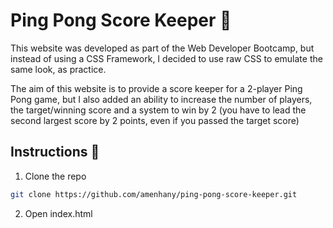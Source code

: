 # Ping Pong Score Keeper 🏓

This website was developed as part of the Web Developer Bootcamp, but instead of using a CSS Framework, I decided to use raw CSS to emulate the same look, as practice.

The aim of this website is to provide a score keeper for a 2-player Ping Pong game, but I also added an ability to increase the number of players, the target/winning score and a system to win by 2 (you have to lead the second largest score by 2 points, even if you passed the target score)


## Instructions 🔧

1. Clone the repo
```sh
git clone https://github.com/amenhany/ping-pong-score-keeper.git
```
2. Open index.html
